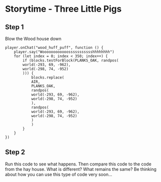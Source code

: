 # Storytime - Three Little Pigs

## Step 1 
Blow the Wood house down

```template
player.onChat("wood_huff_puff", function () {
    player.say("Woooooooooooossssssssssshhhhhhhh")
    for (let index = 0; index < 350; index++) {
        if (blocks.testForBlock(PLANKS_OAK, randpos(
        world(-293, 69, -962),
        world(-298, 74, -952)
        ))) {
            blocks.replace(
            AIR,
            PLANKS_OAK,
            randpos(
            world(-293, 69, -962),
            world(-298, 74, -952)
            ),
            randpos(
            world(-293, 69, -962),
            world(-298, 74, -952)
            )
            )
        }
    }
})
```
## Step 2
Run this code to see what happens. Then compare this code to the code from the hay house. What is different? What remains the same? Be thinking about how you can use this type of code very soon... 
